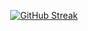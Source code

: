 <div align="center">

[![GitHub Streak](http://github-readme-streak-stats.herokuapp.com?user=IonutCristian95&theme=tokyonight&hide_border=true&date_format=j%20M%5B%20Y%5D)](https://git.io/streak-stats)

</div>
